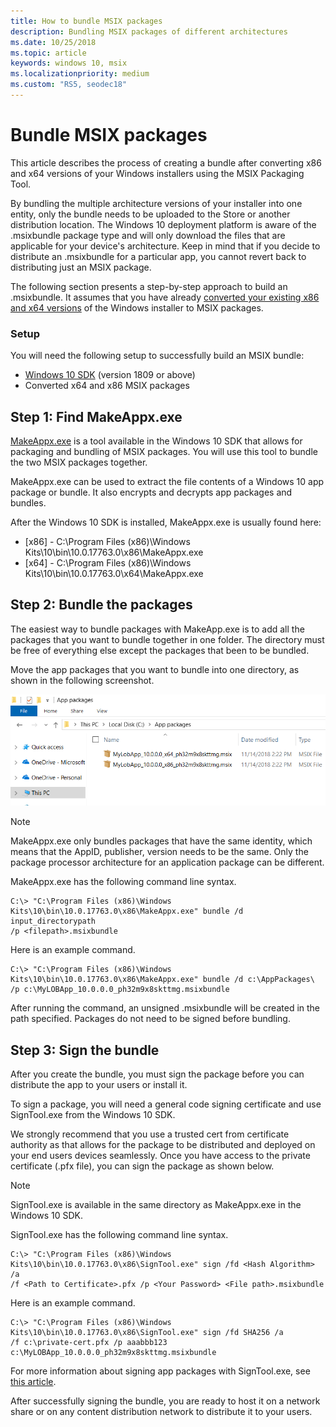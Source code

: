```yaml
---
title: How to bundle MSIX packages
description: Bundling MSIX packages of different architectures 
ms.date: 10/25/2018
ms.topic: article
keywords: windows 10, msix
ms.localizationpriority: medium
ms.custom: "RS5, seodec18"
---
```


# Bundle MSIX packages 

This article describes the process of creating a bundle after converting x86 and x64 versions of your Windows installers using the MSIX Packaging Tool. 

By bundling the multiple architecture versions of your installer into one entity, only the bundle needs to be uploaded to the Store or another distribution location. The Windows 10 deployment platform is aware of the .msixbundle package type and will only download the files that are applicable for your device's architecture. Keep in mind that if you decide to distribute an .msixbundle for a particular app, you cannot revert back to distributing just an MSIX package. 

The following section presents a step-by-step approach to build an .msixbundle. It assumes that you have already [converted your existing x86 and x64 versions](https://docs.microsoft.com/windows/msix/mpt-best-practices) of the Windows installer to MSIX packages. 

### Setup
You will need the following setup to successfully build an MSIX bundle:
- [Windows 10 SDK](https://developer.microsoft.com/en-US/windows/downloads/windows-10-sdk) (version 1809 or above)
- Converted x64 and x86 MSIX packages 

## Step 1: Find MakeAppx.exe
[MakeAppx.exe](https://docs.microsoft.com/windows/desktop/appxpkg/make-appx-package--makeappx-exe-) is a tool available in the Windows 10 SDK that allows for packaging and bundling of MSIX packages. You will use this tool to bundle the two MSIX packages together. 

MakeAppx.exe can be used to extract the file contents of a Windows 10 app package or bundle. It also encrypts and decrypts app packages and bundles.

After the Windows 10 SDK is installed, MakeAppx.exe is usually found here: 
- [x86] - C:\Program Files (x86)\Windows Kits\10\bin\10.0.17763.0\x86\MakeAppx.exe
- [x64] - C:\Program Files (x86)\Windows Kits\10\bin\10.0.17763.0\x64\MakeAppx.exe

## Step 2: Bundle the packages

The easiest way to bundle packages with MakeApp.exe is to add all the packages that you want to bundle together in one folder. The directory must be free of everything else except the packages that been to be bundled. 

Move the app packages that you want to bundle into one directory, as shown in the following screenshot.

![Bundle packages in a directory](images/bundle-pic1.png)

>[!NOTE] 
> MakeAppx.exe only bundles packages that have the same identity, which means that the AppID, publisher, version needs to be the same. Only the package processor architecture for an application package can be different. 

MakeAppx.exe has the following command line syntax.

```Command Prompt
C:\> "C:\Program Files (x86)\Windows Kits\10\bin\10.0.17763.0\x86\MakeAppx.exe" bundle /d input_directorypath 
/p <filepath>.msixbundle
```

Here is an example command.

```
C:\> "C:\Program Files (x86)\Windows Kits\10\bin\10.0.17763.0\x86\MakeAppx.exe" bundle /d c:\AppPackages\ 
/p c:\MyLOBApp_10.0.0.0_ph32m9x8skttmg.msixbundle
```

After running the command, an unsigned .msixbundle will be created in the path specified. Packages do not need to be signed before bundling.  

## Step 3: Sign the bundle

After you create the bundle, you must sign the package before you can distribute the app to your users or install it. 

To sign a package, you will need a general code signing certificate and use SignTool.exe from the Windows 10 SDK. 

We strongly recommend that you use a trusted cert from certificate authority as that allows for the package to be distributed and deployed on your end users devices seamlessly. Once you have access to the private certificate (.pfx file), you can sign the package as shown below.

>[!NOTE]
> SignTool.exe is available in the same directory as MakeAppx.exe in the Windows 10 SDK. 

SignTool.exe has the following command line syntax.

```Command Prompt
C:\> "C:\Program Files (x86)\Windows Kits\10\bin\10.0.17763.0\x86\SignTool.exe" sign /fd <Hash Algorithm> /a 
/f <Path to Certificate>.pfx /p <Your Password> <File path>.msixbundle
```

Here is an example command.

```
C:\> "C:\Program Files (x86)\Windows Kits\10\bin\10.0.17763.0\x86\SignTool.exe" sign /fd SHA256 /a 
/f c:\private-cert.pfx /p aaabbb123 c:\MyLOBApp_10.0.0.0_ph32m9x8skttmg.msixbundle
```

For more information about signing app packages with SignTool.exe, see [this article](https://docs.microsoft.com/windows/uwp/packaging/sign-app-package-using-signtool). 

After successfully signing the bundle, you are ready to host it on a network share or on any content distribution network to distribute it to your users. 

